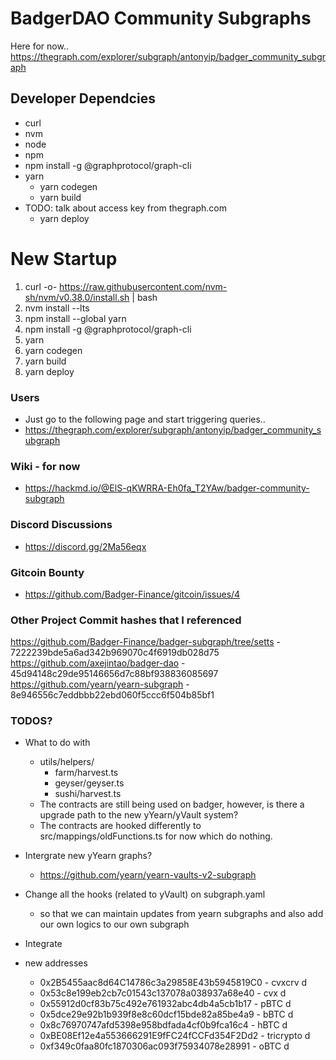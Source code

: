 # BadgerDAO Community Subgraphs
Here for now..
https://thegraph.com/explorer/subgraph/antonyip/badger_community_subgraph

## Developer Dependcies
- curl
- nvm
- node
- npm
- npm install -g @graphprotocol/graph-cli
- yarn
    - yarn codegen
    - yarn build
- TODO: talk about access key from thegraph.com
    - yarn deploy

# New Startup
1. curl -o- https://raw.githubusercontent.com/nvm-sh/nvm/v0.38.0/install.sh | bash
1. nvm install --lts
1. npm install --global yarn
1. npm install -g @graphprotocol/graph-cli
1. yarn
1. yarn codegen
1. yarn build
1. yarn deploy
 
### Users
- Just go to the following page and start triggering queries..
- https://thegraph.com/explorer/subgraph/antonyip/badger_community_subgraph

### Wiki - for now
- https://hackmd.io/@ElS-qKWRRA-Eh0fa_T2YAw/badger-community-subgraph

### Discord Discussions
- https://discord.gg/2Ma56eqx

### Gitcoin Bounty
- https://github.com/Badger-Finance/gitcoin/issues/4

### Other Project Commit hashes that I referenced
https://github.com/Badger-Finance/badger-subgraph/tree/setts - 7222239bde5a6ad342b969070c4f6919db028d75
https://github.com/axejintao/badger-dao - 45d94148c29de95146656d7c88bf938836085697
https://github.com/yearn/yearn-subgraph - 8e946556c7eddbbb22ebd060f5ccc6f504b85bf1

### TODOS?
- What to do with
    - utils/helpers/
        - farm/harvest.ts
        - geyser/geyser.ts
        - sushi/harvest.ts
    - The contracts are still being used on badger, however, is there a upgrade path to the new yYearn/yVault system?
    - The contracts are hooked differently to src/mappings/oldFunctions.ts for now which do nothing.
- Intergrate new yYearn graphs?
    - https://github.com/yearn/yearn-vaults-v2-subgraph
- Change all the hooks (related to yVault) on subgraph.yaml 
    - so that we can maintain updates from yearn subgraphs and also add our own logics to our own subgraph
- Integrate 

- new addresses
    - 0x2B5455aac8d64C14786c3a29858E43b5945819C0 - cvxcrv d
    - 0x53c8e199eb2cb7c01543c137078a038937a68e40 - cvx d
    - 0x55912d0cf83b75c492e761932abc4db4a5cb1b17 - pBTC d
    - 0x5dce29e92b1b939f8e8c60dcf15bde82a85be4a9 - bBTC d
    - 0x8c76970747afd5398e958bdfada4cf0b9fca16c4 - hBTC d
    - 0xBE08Ef12e4a553666291E9fFC24fCCFd354F2Dd2 - tricrypto d
    - 0xf349c0faa80fc1870306ac093f75934078e28991 - oBTC d
 